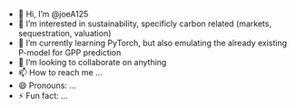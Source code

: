 - 👋 Hi, I’m @joeA125
- 👀 I’m interested in sustainability, specificly carbon related (markets, sequestration, valuation)
- 🌱 I’m currently learning PyTorch, but also emulating the already existing P-model for GPP prediction
- 💞️ I’m looking to collaborate on anything
- 📫 How to reach me ...
- 😄 Pronouns: ...
- ⚡ Fun fact: ...

<!---
joeA125/joeA125 is a ✨ special ✨ repository because its `README.md` (this file) appears on your GitHub profile.
You can click the Preview link to take a look at your changes.
--->
